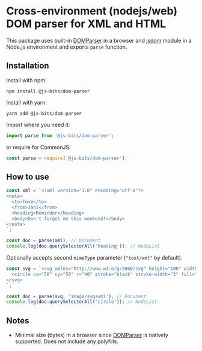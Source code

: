 # Cross-environment (nodejs/web) DOM parser for XML and HTML

This package uses built-in [DOMParser](https://developer.mozilla.org/en-US/docs/Web/API/DOMParser) in a browser and [jsdom](https://www.npmjs.com/package/jsdom) module in a Node.js environment and exports `parse` function.

## Installation

Install with npm:

```
npm install @js-bits/dom-parser
```

Install with yarn:

```
yarn add @js-bits/dom-parser
```

Import where you need it:

```javascript
import parse from '@js-bits/dom-parser';
```

or require for CommonJS:

```javascript
const parse = require('@js-bits/dom-parser');
```

## How to use

```javascript
const xml = `<?xml version="1.0" encoding="utf-8"?>
<note>
  <to>Tove</to>
  <from>Jani</from>
  <heading>Reminder</heading>
  <body>Don't forget me this weekend!</body>
</note>
`;

const doc = parse(xml); // Document
console.log(doc.querySelectorAll('heading')); // NodeList
```

Optionally accepts second `mimeType` parameter (`"text/xml"` by default).

```javascript
const svg = `<svg xmlns="http://www.w3.org/2000/svg" height="100" width="100" viewBox="0 0 100 100">
  <circle cx="50" cy="50" r="40" stroke="black" stroke-width="3" fill="red" />
</svg>
`;

const doc = parse(svg, 'image/svg+xml'); // Document
console.log(doc.querySelectorAll('circle')); // NodeList
```

## Notes

- Minimal size (bytes) in a browser since [DOMParser](https://developer.mozilla.org/en-US/docs/Web/API/DOMParser) is natively supported. Does not include any polyfills.

